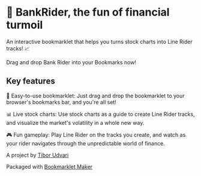 # 🎢 BankRider, the fun of financial turmoil
An interactive bookmarklet that helps you turns stock charts into Line Rider tracks! 📈

Drag and drop Bank Rider into your Bookmarks now!

## Key features

📌 Easy-to-use bookmarklet: Just drag and drop the bookmarklet to your browser's bookmarks bar, and you're all set!

📊 Live stock charts: Use stock charts as a guide to create Line Rider tracks, and visualize the market's volatility in a whole new way.

🎮 Fun gameplay: Play Line Rider on the tracks you create, and watch as your rider navigates through the unpredictable world of finance.

A project by [Tibor Udvari](https://tiborudvari.com/)

Packaged with [Bookmarklet Maker](https://caiorss.github.io/bookmarklet-maker/)